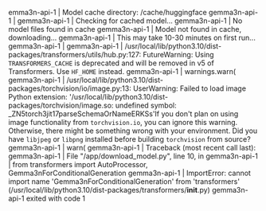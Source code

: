 emma3n-api-1  | Model cache directory: /cache/huggingface
gemma3n-api-1  | 
gemma3n-api-1  | Checking for cached model...
gemma3n-api-1  | No model files found in cache
gemma3n-api-1  | Model not found in cache, downloading...
gemma3n-api-1  | This may take 10-30 minutes on first run...
gemma3n-api-1  | 
gemma3n-api-1  | /usr/local/lib/python3.10/dist-packages/transformers/utils/hub.py:127: FutureWarning: Using `TRANSFORMERS_CACHE` is deprecated and will be removed in v5 of Transformers. Use `HF_HOME` instead.
gemma3n-api-1  |   warnings.warn(
gemma3n-api-1  | /usr/local/lib/python3.10/dist-packages/torchvision/io/image.py:13: UserWarning: Failed to load image Python extension: '/usr/local/lib/python3.10/dist-packages/torchvision/image.so: undefined symbol: _ZN5torch3jit17parseSchemaOrNameERKSs'If you don't plan on using image functionality from `torchvision.io`, you can ignore this warning. Otherwise, there might be something wrong with your environment. Did you have `libjpeg` or `libpng` installed before building `torchvision` from source?
gemma3n-api-1  |   warn(
gemma3n-api-1  | Traceback (most recent call last):
gemma3n-api-1  |   File "/app/download_model.py", line 10, in <module>
gemma3n-api-1  |     from transformers import AutoProcessor, Gemma3nForConditionalGeneration
gemma3n-api-1  | ImportError: cannot import name 'Gemma3nForConditionalGeneration' from 'transformers' (/usr/local/lib/python3.10/dist-packages/transformers/__init__.py)
gemma3n-api-1 exited with code 1